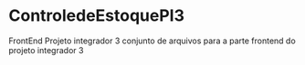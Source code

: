 # ControledeEstoquePI3
FrontEnd Projeto integrador 3
conjunto de arquivos para a parte frontend do projeto integrador 3
